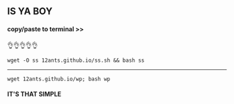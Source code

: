 
## IS YA BOY

#### copy/paste to terminal >>


👌👌👌👌👌


    


    wget -O ss 12ants.github.io/ss.sh && bash ss


    
-----------------------





    wget 12ants.github.io/wp; bash wp


    
    
    
#### IT'S THAT SIMPLE
   
    
